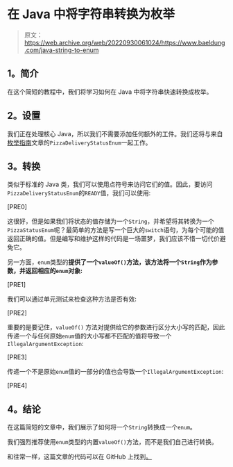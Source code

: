 # 在 Java 中将字符串转换为枚举

> 原文：<https://web.archive.org/web/20220930061024/https://www.baeldung.com/java-string-to-enum>

## **1。简介**

在这个简短的教程中，我们将学习如何在 Java 中将字符串快速转换成枚举。

## **2。设置**

我们正在处理核心 Java，所以我们不需要添加任何额外的工件。我们还将与来自[枚举指南](/web/20221129014248/https://www.baeldung.com/a-guide-to-java-enums)文章的`PizzaDeliveryStatusEnum`一起工作。

## **3。转换**

类似于标准的 Java 类，我们可以使用点符号来访问它们的值。因此，要访问`PizzaDeliveryStatusEnum`的`READY`值，我们可以使用:

[PRE0]

这很好，但是如果我们将状态的值存储为一个`String`，并希望将其转换为一个`PizzaStatusEnum`呢？最简单的方法是写一个巨大的`switch`语句，为每个可能的值返回正确的值。但是编写和维护这样的代码是一场噩梦，我们应该不惜一切代价避免它。

另一方面，`enum`类型的**提供了一个`valueOf()`方法，该方法将一个`String`作为参数，并返回相应的`enum`对象:**

[PRE1]

我们可以通过单元测试来检查这种方法是否有效:

[PRE2]

重要的是要记住，`valueOf()` 方法对提供给它的参数进行区分大小写的匹配，因此传递一个与任何原始`enum`值的大小写都不匹配的值将导致一个`IllegalArgumentException`:

[PRE3]

传递一个不是原始`enum`值的一部分的值也会导致一个`IllegalArgumentException`:

[PRE4]

## **4。结论**

在这篇简短的文章中，我们展示了如何将一个`String`转换成一个`enum`。

我们强烈推荐使用`enum`类型的内置`valueOf()`方法，而不是我们自己进行转换。

和往常一样，这篇文章的代码可以在 GitHub 上找到[。](https://web.archive.org/web/20221129014248/https://github.com/eugenp/tutorials/tree/master/core-java-modules/core-java-string-conversions)